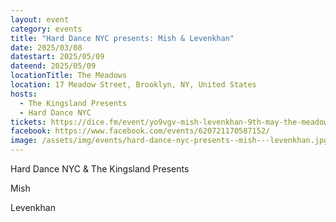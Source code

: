 ```yaml
---
layout: event
category: events
title: "Hard Dance NYC presents: Mish & Levenkhan"
date: 2025/03/08
datestart: 2025/05/09
dateend: 2025/05/09
locationTitle: The Meadows
location: 17 Meadow Street, Brooklyn, NY, United States
hosts:
  - The Kingsland Presents
  - Hard Dance NYC
tickets: https://dice.fm/event/yo9vgv-mish-levenkhan-9th-may-the-meadows-new-york-tickets
facebook: https://www.facebook.com/events/620721170587152/
image: /assets/img/events/hard-dance-nyc-presents--mish---levenkhan.jpg
---
```


Hard Dance NYC & The Kingsland Presents

Mish

Levenkhan
